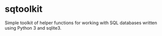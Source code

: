 # sqtoolkit
Simple toolkit of helper functions for working with SQL databases written using Python 3 and sqlite3.